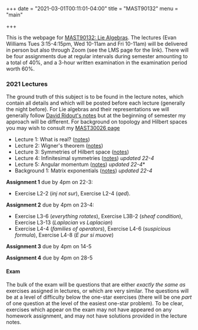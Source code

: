 +++
date = "2021-03-01T00:11:01-04:00"
title = "MAST90132"
menu = "main"

+++

This is the webpage for [MAST90132: Lie Algebras](https://handbook.unimelb.edu.au/subjects/mast90132). The lectures (Evan Williams Tues 3:15-4:15pm, Wed 10-11am and Fri 10-11am) will be delivered in person but also through Zoom (see the LMS page for the link). There will be four assignments due at regular intervals during semester amounting to a total of 40%, and a 3-hour written examination in the examination period worth 60%.

### 2021 Lectures

The ground truth of this subject is to be found in the lecture notes, which contain all details and which will be posted before each lecture (generally the night before). For Lie algebras and their representations we will generally follow [David Ridout's notes](http://therisingsea.org/notes/mast90132/lienotes.pdf) but at the beginning of semester my approach will be different. For background on topology and Hilbert spaces you may wish to consult my [MAST30026 page](http://therisingsea.org/post/mast30026/)

* Lecture 1: What is real? ([notes](http://therisingsea.org/notes/mast90132/lecture1.pdf))
* Lecture 2: Wigner's theorem ([notes](http://therisingsea.org/notes/mast90132/lecture2.pdf))
* Lecture 3: Symmetries of Hilbert space ([notes](http://therisingsea.org/notes/mast90132/lecture3.pdf))
* Lecture 4: Infinitesimal symmetries ([notes](http://therisingsea.org/notes/mast90132/lecture4.pdf)) *updated 22-4*
* Lecture 5: Angular momentum ([notes](http://therisingsea.org/notes/mast90132/lecture5.pdf)) *updated 22-4**
* Background 1: Matrix exponentials ([notes](http://therisingsea.org/notes/mast90132/background1.pdf)) *updated 22-4*

**Assignment 1** due by 4pm on 22-3:

* Exercise L2-2 (*inj not sur*), Exercise L2-4 (*qed*).

**Assignment 2** due by 4pm on 23-4:

* Exercise L3-6 (*everything rotates*), Exercise L3B-2 (*sheaf condition*), Exercise L3-13 (*Laplacian vs Laplacian*)
* Exercise L4-4 (*families of operators*), Exercise L4-6 (*suspicious formula*), Exercise L4-8 (*E pur si muove*)

**Assignment 3** due by 4pm on 14-5

**Assignment 4** due by 4pm on 28-5

#### Exam

The bulk of the exam will be questions that are either *exactly the same as* exercises assigned in lectures, or which are very similar. The questions will be at a level of difficulty below the one-star exercises (there will be one *part* of one question at the level of the easiest one-star problem). To be clear, exercises which appear on the exam may not have appeared on any homework assignment, and may not have solutions provided in the lecture notes.